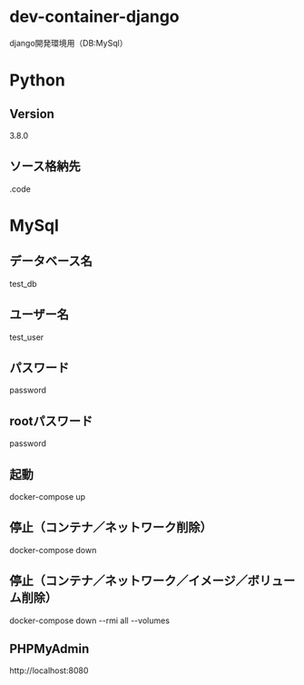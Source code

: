 # dev-container-django
django開発環境用（DB:MySql）

# Python
## Version
3.8.0
## ソース格納先
.code

# MySql
## データベース名
test_db
## ユーザー名
test_user
## パスワード
password
## rootパスワード
password

## 起動
docker-compose up

## 停止（コンテナ／ネットワーク削除）
docker-compose down

## 停止（コンテナ／ネットワーク／イメージ／ボリューム削除）
docker-compose down --rmi all --volumes

## PHPMyAdmin
http://localhost:8080
